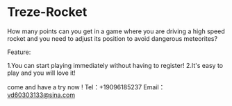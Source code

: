 # Treze-Rocket
How many points can you get in a game where you are driving a high speed rocket and you need to adjust its position to avoid dangerous meteorites?

Feature:

1.You can start playing immediately without having to register!
2.It's easy to play and you will love it!

come and have a try now !
Tel：+19096185237
Email： vd60303133@sina.com
